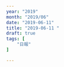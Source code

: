 ```yaml
---
year: "2019"
month: "2019/06"
date: "2019-06-11"
title: "2019-06-11 "
draft: true
tags: [
    "日報"
]

---
```


